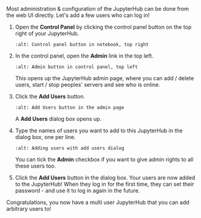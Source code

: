 Most administration & configuration of the JupyterHub can be done from the
web UI directly. Let's add a few users who can log in!

1. Open the **Control Panel** by clicking the control panel button on the top
   right of your JupyterHub.

   ```{image} ../images/control-panel-button.png
   :alt: Control panel button in notebook, top right
   ```

2. In the control panel, open the **Admin** link in the top left.

   ```{image} ../images/admin/admin-access-button.png
   :alt: Admin button in control panel, top left
   ```

   This opens up the JupyterHub admin page, where you can add / delete users,
   start / stop peoples' servers and see who is online.

3. Click the **Add Users** button.

   ```{image} ../images/admin/add-users-button.png
   :alt: Add Users button in the admin page
   ```

   A **Add Users** dialog box opens up.

4. Type the names of users you want to add to this JupyterHub in the dialog box,
   one per line.

   ```{image} ../images/admin/add-users-dialog.png
   :alt: Adding users with add users dialog
   ```

   You can tick the **Admin** checkbox if you want to give admin rights to all
   these users too.

5. Click the **Add Users** button in the dialog box. Your users are now added
   to the JupyterHub! When they log in for the first time, they can set their
   password - and use it to log in again in the future.

Congratulations, you now have a multi user JupyterHub that you can add arbitrary
users to!
